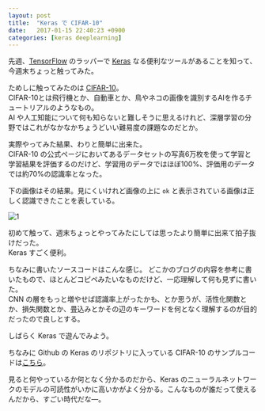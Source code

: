```yaml
---
layout: post
title:  "Keras で CIFAR-10"
date:   2017-01-15 22:40:23 +0900
categories: [keras deeplearning]
---
```


先週、[TensorFlow](https://www.tensorflow.org/) のラッパーで [Keras](https://keras.io/ja/) なる便利なツールがあることを知って、今週末ちょっと触ってみた。

ためしに触ってみたのは [CIFAR-10](https://www.cs.toronto.edu/~kriz/cifar.html)。  
CIFAR-10とは飛行機とか、自動車とか、鳥やネコの画像を識別するAIを作るチュートリアルのようなもの。  
AI や人工知能について何も知らないと難しそうに思えるけれど、深層学習の分野ではこれがなかなかちょうどいい難易度の課題なのだとか。  

実際やってみた結果、わりと簡単に出来た。  
CIFAR-10 の公式ページにおいてあるデータセットの写真6万枚を使って学習と学習結果を評価するのだけど、学習用のデータではほぼ100%、評価用のデータでは約70%の認識率となった。  

下の画像はその結果。見にくいけれど画像の上に `ok` と表示されている画像は正しく認識できたことを表している。

![1](https://lh3.googleusercontent.com/LMXEUWLNuCj5BY8uCHZw7yd-erG09eRW-MF_TyeFfb3CBeLmDOGso3BuTcS9Os1ovuiWuBE4ffA95KL6LtPeaeDP-VaNPi0j2mVRaob50a4SN7BzKNEqfZHIcldCUs81ZhtFMzZDI6L1GQro2RTBWlEFZmi0wPq83IN-jofrQWyKeX827uubPDgfWXuXkVpd1Z5ydktBOYo1D5gbbLYgLqPXM6Kw0TPu2HZ1QfKOL246FJysS6KvCpGIcc6127uxEgQF4EOexxKGEhJGXhv2TTbPg7Y93JnhxhO5dbPqRVCSZYrzC-awQR99eUlmCYzC5AOLFj-D0fM4kJW37AySUp-IrdmxkDmDux43aFcsm0bufCXuYYnPD7_NHmDcKN9gXciljRoH7Q223T5irCY0ujaB871YdnJxuMBMYaAM69OR0uSjgLd_OlihV1jFPOzoCyGXu7pt_iePqWRGzlgphDfhZy55Tn0JvJ6PdtiN7hCH9dkM1QqGRqKbtlNW7PqYqNh0C-9du_NCrqL0ywSPIH3huZQUREfRlMoUWhbgHoR_wly0c6UovQzW_56tnfCDtRi3Y04Qebgpyi8odZlGvMWL9VnLwqIJkcw_4ugD2xkI94jjbaFhcw=w740)

初めて触って、週末ちょっとやってみたにしては思ったより簡単に出来て拍子抜けだった。  
Keras すごく便利。

ちなみに書いたソースコードはこんな感じ。
どこかのブログの内容を参考に書いたもので、ほとんどコピペみたいなものだけど、一応理解して何も見ずに書いた。  
CNN の層をもっと増やせば認識率上がったかも、とか思うが、活性化関数とか、損失関数とか、畳込みとかその辺のキーワードを何となく理解するのが目的だったので良しとする。

しばらく Keras で遊んでみよう。

<script src="https://gist.github.com/yamagh/4f23feb62ffe11081df61b0890b17d1b.js"></script>

ちなみに Github の Keras のリポジトリに入っている CIFAR-10 のサンプルコードは[こちら](https://github.com/fchollet/keras/blob/master/examples/cifar10_cnn.py)。

見ると何やっているか何となく分かるのだから、Keras のニューラルネットワークのモデルの可読性がいかに高いかがよく分かる。こんなものが誰だって使えるんだから、すごい時代だな―。

